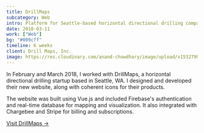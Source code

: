 ```yaml
---
title: DrillMaps
subcategory: Web
intro: Platform for Seattle-based horizontal directional drilling company built using Vue.js and integrated with Stripe and Firebase.
date: 2018-03-11
work: ["Web"]
bg: "#009cff"
timeline: 6 weeks
client: Drill Maps, Inc.
image: https://res.cloudinary.com/anand-chowdhary/image/upload/v1532799273/portfolio/drillmaps_2x.png
---
```


In February and March 2018, I worked with DrillMaps, a horizontal directional drilling startup based in Seattle, WA. I designed and developed their new website, along with coherent icons for their products.

The website was built using Vue.js and included Firebase's authentication and real-time database for mapping and visualization. It also integrated with Chargebee and Stripe for billing and subscriptions.

[Visit DrillMaps &rarr;](https://www.drillmaps.com)

<div class="image"><img alt="" src="https://res.cloudinary.com/anand-chowdhary/image/upload/v1534759835/projects/drillmaps/1.png"></div>